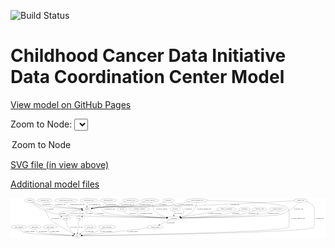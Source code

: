 <link rel='stylesheet' href="assets/style.css">
<link rel='stylesheet' href="https://unpkg.com/leaflet@1.5.1/dist/leaflet.css" integrity="sha512-xwE/Az9zrjBIphAcBb3F6JVqxf46+CDLwfLMHloNu6KEQCAWi6HcDUbeOfBIptF7tcCzusKFjFw2yuvEpDL9wQ==" crossorigin="">
<script type="text/javascript" src="https://code.jquery.com/jquery-3.2.1.min.js"></script>
<script type="text/javascript"  src="https://unpkg.com/leaflet@1.5.1/dist/leaflet.js"></script>
<script type="text/javascript" src="assets/actions.js"></script>

![Build Status](https://github.com/CBIIT/ccdi-dcc-model/actions/workflows/model-test-and-deploy.yml/badge.svg)

# Childhood Cancer Data Initiative Data Coordination Center Model

[View model on GitHub Pages](https://cbiit.github.io/ccdi-dcc-model/)



Zoom to Node: <select id="node_select">
  <option value="">Zoom to Node</option>
</select>
<div id="model"></div>

<p>
<a href="./model-desc/ccdi-dcc-model.svg">SVG file (in view above)</a>
<p>
<a href="./model-desc">Additional model files</a>
<div id='graph' style='display:off;'>
<svg width="3096pt" height="392pt"
 viewBox="0.00 0.00 3096.34 392.00" xmlns="http://www.w3.org/2000/svg" xmlns:xlink="http://www.w3.org/1999/xlink">
<g id="graph0" class="graph" transform="scale(1 1) rotate(0) translate(4 388)">
<title>Perl</title>
<polygon fill="#ffffff" stroke="transparent" points="-4,4 -4,-388 3092.3431,-388 3092.3431,4 -4,4"/>
<!-- treatment_response -->
<g id="node1" class="node">
<title>treatment_response</title>
<ellipse fill="none" stroke="#000000" cx="1263.3431" cy="-279" rx="104.7816" ry="18"/>
<text text-anchor="middle" x="1263.3431" y="-275.3" font-family="Times,serif" font-size="14.00" fill="#000000">treatment_response</text>
</g>
<!-- participant -->
<g id="node7" class="node">
<title>participant</title>
<ellipse fill="none" stroke="#000000" cx="1602.3431" cy="-192" rx="62.2891" ry="18"/>
<text text-anchor="middle" x="1602.3431" y="-188.3" font-family="Times,serif" font-size="14.00" fill="#000000">participant</text>
</g>
<!-- treatment_response&#45;&gt;participant -->
<g id="edge9" class="edge">
<title>treatment_response&#45;&gt;participant</title>
<path fill="none" stroke="#000000" d="M1248.0777,-260.7181C1241.1319,-250.1189 1236.1035,-237.1097 1244.3431,-228 1263.0859,-207.278 1430.4988,-197.9366 1529.6158,-194.1899"/>
<polygon fill="#000000" stroke="#000000" points="1530.008,-197.6779 1539.8727,-193.8129 1529.7508,-190.6827 1530.008,-197.6779"/>
<text text-anchor="middle" x="1327.3431" y="-231.8" font-family="Times,serif" font-size="14.00" fill="#000000">of_treatment_response</text>
</g>
<!-- study -->
<g id="node2" class="node">
<title>study</title>
<ellipse fill="none" stroke="#000000" cx="653.3431" cy="-18" rx="36.2938" ry="18"/>
<text text-anchor="middle" x="653.3431" y="-14.3" font-family="Times,serif" font-size="14.00" fill="#000000">study</text>
</g>
<!-- pathology_file -->
<g id="node3" class="node">
<title>pathology_file</title>
<ellipse fill="none" stroke="#000000" cx="332.3431" cy="-366" rx="76.0865" ry="18"/>
<text text-anchor="middle" x="332.3431" y="-362.3" font-family="Times,serif" font-size="14.00" fill="#000000">pathology_file</text>
</g>
<!-- sample -->
<g id="node19" class="node">
<title>sample</title>
<ellipse fill="none" stroke="#000000" cx="748.3431" cy="-279" rx="44.393" ry="18"/>
<text text-anchor="middle" x="748.3431" y="-275.3" font-family="Times,serif" font-size="14.00" fill="#000000">sample</text>
</g>
<!-- pathology_file&#45;&gt;sample -->
<g id="edge5" class="edge">
<title>pathology_file&#45;&gt;sample</title>
<path fill="none" stroke="#000000" d="M357.1828,-348.8637C375.2538,-337.2974 400.7631,-322.7735 425.3431,-315 474.1259,-299.5723 615.8944,-287.9361 694.4188,-282.4621"/>
<polygon fill="#000000" stroke="#000000" points="694.8625,-285.9399 704.5989,-281.7623 694.3824,-278.9564 694.8625,-285.9399"/>
<text text-anchor="middle" x="486.3431" y="-318.8" font-family="Times,serif" font-size="14.00" fill="#000000">of_pathology_file</text>
</g>
<!-- study_funding -->
<g id="node4" class="node">
<title>study_funding</title>
<ellipse fill="none" stroke="#000000" cx="77.3431" cy="-105" rx="77.1866" ry="18"/>
<text text-anchor="middle" x="77.3431" y="-101.3" font-family="Times,serif" font-size="14.00" fill="#000000">study_funding</text>
</g>
<!-- study_funding&#45;&gt;study -->
<g id="edge10" class="edge">
<title>study_funding&#45;&gt;study</title>
<path fill="none" stroke="#000000" d="M87.8947,-87.0723C95.7911,-75.4588 107.7256,-61.2014 122.3431,-54 165.1798,-32.8963 485.0918,-22.4007 606.6587,-19.1422"/>
<polygon fill="#000000" stroke="#000000" points="606.8666,-22.6381 616.7709,-18.8757 606.6821,-15.6405 606.8666,-22.6381"/>
<text text-anchor="middle" x="184.3431" y="-57.8" font-family="Times,serif" font-size="14.00" fill="#000000">of_study_funding</text>
</g>
<!-- publication -->
<g id="node5" class="node">
<title>publication</title>
<ellipse fill="none" stroke="#000000" cx="235.3431" cy="-105" rx="63.0888" ry="18"/>
<text text-anchor="middle" x="235.3431" y="-101.3" font-family="Times,serif" font-size="14.00" fill="#000000">publication</text>
</g>
<!-- publication&#45;&gt;study -->
<g id="edge23" class="edge">
<title>publication&#45;&gt;study</title>
<path fill="none" stroke="#000000" d="M240.4599,-86.8528C244.671,-75.4554 251.8554,-61.5326 263.3431,-54 291.4948,-35.5408 509.4726,-24.0978 606.7422,-19.8621"/>
<polygon fill="#000000" stroke="#000000" points="607.0381,-23.3527 616.8791,-19.4278 606.7384,-16.3591 607.0381,-23.3527"/>
<text text-anchor="middle" x="314.3431" y="-57.8" font-family="Times,serif" font-size="14.00" fill="#000000">of_publication</text>
</g>
<!-- diagnosis -->
<g id="node6" class="node">
<title>diagnosis</title>
<ellipse fill="none" stroke="#000000" cx="1548.3431" cy="-366" rx="54.6905" ry="18"/>
<text text-anchor="middle" x="1548.3431" y="-362.3" font-family="Times,serif" font-size="14.00" fill="#000000">diagnosis</text>
</g>
<!-- diagnosis&#45;&gt;participant -->
<g id="edge33" class="edge">
<title>diagnosis&#45;&gt;participant</title>
<path fill="none" stroke="#000000" d="M1569.361,-349.3864C1583.8883,-338.4999 1604.0083,-324.5665 1623.3431,-315 1646.0177,-303.7811 1660.2355,-315.6367 1677.3431,-297 1698.446,-274.0109 1707.7372,-253.909 1690.3431,-228 1683.8674,-218.3542 1674.3007,-211.2911 1663.8322,-206.1197"/>
<polygon fill="#000000" stroke="#000000" points="1665.0218,-202.8206 1654.4554,-202.0448 1662.2318,-209.2405 1665.0218,-202.8206"/>
<text text-anchor="middle" x="1742.8431" y="-275.3" font-family="Times,serif" font-size="14.00" fill="#000000">of_diagnosis</text>
</g>
<!-- diagnosis&#45;&gt;sample -->
<g id="edge32" class="edge">
<title>diagnosis&#45;&gt;sample</title>
<path fill="none" stroke="#000000" d="M1514.5149,-351.6837C1483.7883,-339.4375 1436.8983,-322.6193 1394.3431,-315 1280.3097,-294.5828 988.7338,-307.2709 873.3431,-297 848.9126,-294.8254 821.9643,-291.1142 799.3639,-287.6246"/>
<polygon fill="#000000" stroke="#000000" points="799.7329,-284.1396 789.3105,-286.0431 798.6451,-291.0546 799.7329,-284.1396"/>
<text text-anchor="middle" x="1494.8431" y="-318.8" font-family="Times,serif" font-size="14.00" fill="#000000">of_diagnosis</text>
</g>
<!-- consent_group -->
<g id="node26" class="node">
<title>consent_group</title>
<ellipse fill="none" stroke="#000000" cx="1417.3431" cy="-105" rx="79.0865" ry="18"/>
<text text-anchor="middle" x="1417.3431" y="-101.3" font-family="Times,serif" font-size="14.00" fill="#000000">consent_group</text>
</g>
<!-- participant&#45;&gt;consent_group -->
<g id="edge19" class="edge">
<title>participant&#45;&gt;consent_group</title>
<path fill="none" stroke="#000000" d="M1569.6947,-176.6464C1539.4485,-162.4225 1494.24,-141.1623 1460.9214,-125.4935"/>
<polygon fill="#000000" stroke="#000000" points="1462.4002,-122.3213 1451.8614,-121.2329 1459.4212,-128.6558 1462.4002,-122.3213"/>
<text text-anchor="middle" x="1570.8431" y="-144.8" font-family="Times,serif" font-size="14.00" fill="#000000">of_participant</text>
</g>
<!-- laboratory_test -->
<g id="node8" class="node">
<title>laboratory_test</title>
<ellipse fill="none" stroke="#000000" cx="1178.3431" cy="-366" rx="81.7856" ry="18"/>
<text text-anchor="middle" x="1178.3431" y="-362.3" font-family="Times,serif" font-size="14.00" fill="#000000">laboratory_test</text>
</g>
<!-- laboratory_test&#45;&gt;participant -->
<g id="edge35" class="edge">
<title>laboratory_test&#45;&gt;participant</title>
<path fill="none" stroke="#000000" d="M1196.0128,-348.3147C1204.5396,-337.6704 1211.1972,-324.405 1202.3431,-315 1156.8678,-266.695 949.8185,-345.305 904.3431,-297 893.3758,-285.3502 893.8942,-273.1169 904.3431,-261 944.6727,-214.2324 1359.3668,-198.257 1529.8048,-193.6397"/>
<polygon fill="#000000" stroke="#000000" points="1530.0355,-197.1349 1539.9391,-193.3708 1529.8497,-190.1374 1530.0355,-197.1349"/>
<text text-anchor="middle" x="969.8431" y="-275.3" font-family="Times,serif" font-size="14.00" fill="#000000">of_laboratory_test</text>
</g>
<!-- laboratory_test&#45;&gt;sample -->
<g id="edge36" class="edge">
<title>laboratory_test&#45;&gt;sample</title>
<path fill="none" stroke="#000000" d="M1127.488,-351.7961C1109.3682,-345.9832 1089.0693,-338.5895 1071.3431,-330 1060.3606,-324.6782 1059.8477,-319.0722 1048.3431,-315 974.6361,-288.9106 950.9429,-306.574 873.3431,-297 849.1893,-294.02 822.4809,-290.2401 799.9743,-286.9143"/>
<polygon fill="#000000" stroke="#000000" points="800.3597,-283.4332 789.9533,-285.4227 799.329,-290.3569 800.3597,-283.4332"/>
<text text-anchor="middle" x="1136.8431" y="-318.8" font-family="Times,serif" font-size="14.00" fill="#000000">of_laboratory_test</text>
</g>
<!-- exposure -->
<g id="node9" class="node">
<title>exposure</title>
<ellipse fill="none" stroke="#000000" cx="1615.3431" cy="-279" rx="53.0913" ry="18"/>
<text text-anchor="middle" x="1615.3431" y="-275.3" font-family="Times,serif" font-size="14.00" fill="#000000">exposure</text>
</g>
<!-- exposure&#45;&gt;participant -->
<g id="edge12" class="edge">
<title>exposure&#45;&gt;participant</title>
<path fill="none" stroke="#000000" d="M1608.1461,-260.9604C1606.2119,-255.3023 1604.3726,-248.973 1603.3431,-243 1602.0754,-235.6446 1601.534,-227.6046 1601.3781,-220.1279"/>
<polygon fill="#000000" stroke="#000000" points="1604.878,-220.0637 1601.3789,-210.0634 1597.878,-220.0631 1604.878,-220.0637"/>
<text text-anchor="middle" x="1646.8431" y="-231.8" font-family="Times,serif" font-size="14.00" fill="#000000">of_exposure</text>
</g>
<!-- study_admin -->
<g id="node10" class="node">
<title>study_admin</title>
<ellipse fill="none" stroke="#000000" cx="386.3431" cy="-105" rx="70.3881" ry="18"/>
<text text-anchor="middle" x="386.3431" y="-101.3" font-family="Times,serif" font-size="14.00" fill="#000000">study_admin</text>
</g>
<!-- study_admin&#45;&gt;study -->
<g id="edge1" class="edge">
<title>study_admin&#45;&gt;study</title>
<path fill="none" stroke="#000000" d="M374.5406,-87.0691C369.0821,-76.3324 365.3769,-63.056 373.3431,-54 388.4925,-36.7782 531.2024,-25.4935 606.8199,-20.6715"/>
<polygon fill="#000000" stroke="#000000" points="607.262,-24.1508 617.0243,-20.0341 606.8255,-17.1645 607.262,-24.1508"/>
<text text-anchor="middle" x="429.8431" y="-57.8" font-family="Times,serif" font-size="14.00" fill="#000000">of_study_admin</text>
</g>
<!-- synonym -->
<g id="node11" class="node">
<title>synonym</title>
<ellipse fill="none" stroke="#000000" cx="186.3431" cy="-366" rx="51.9908" ry="18"/>
<text text-anchor="middle" x="186.3431" y="-362.3" font-family="Times,serif" font-size="14.00" fill="#000000">synonym</text>
</g>
<!-- synonym&#45;&gt;study -->
<g id="edge16" class="edge">
<title>synonym&#45;&gt;study</title>
<path fill="none" stroke="#000000" d="M210.8421,-349.9458C227.3385,-339.4321 249.759,-325.7078 270.3431,-315 287.9982,-305.8159 296.0995,-309.7938 311.3431,-297 361.6685,-254.7626 346.2074,-219.7697 393.3431,-174 429.4401,-138.9491 541.7481,-79.1203 585.3431,-54 596.0852,-47.8102 607.9763,-41.3767 618.7712,-35.6899"/>
<polygon fill="#000000" stroke="#000000" points="620.6773,-38.6429 627.9191,-30.9094 617.4353,-32.4389 620.6773,-38.6429"/>
<text text-anchor="middle" x="435.8431" y="-188.3" font-family="Times,serif" font-size="14.00" fill="#000000">of_synonym</text>
</g>
<!-- synonym&#45;&gt;participant -->
<g id="edge17" class="edge">
<title>synonym&#45;&gt;participant</title>
<path fill="none" stroke="#000000" d="M202.1648,-348.606C212.7156,-337.8065 227.3564,-324.2676 242.3431,-315 333.5314,-258.6102 362.2722,-249.3354 467.3431,-228 570.7999,-206.9924 1295.6789,-195.9368 1529.6899,-192.886"/>
<polygon fill="#000000" stroke="#000000" points="1529.8435,-196.3844 1539.7974,-192.7553 1529.7529,-189.385 1529.8435,-196.3844"/>
<text text-anchor="middle" x="383.8431" y="-275.3" font-family="Times,serif" font-size="14.00" fill="#000000">of_synonym</text>
</g>
<!-- synonym&#45;&gt;sample -->
<g id="edge18" class="edge">
<title>synonym&#45;&gt;sample</title>
<path fill="none" stroke="#000000" d="M218.4533,-351.7291C252.0125,-336.837 300.1302,-315.5589 302.3431,-315 375.0689,-296.6329 591.8753,-285.4904 693.9974,-281.1246"/>
<polygon fill="#000000" stroke="#000000" points="694.259,-284.6168 704.1028,-280.6988 693.9642,-277.623 694.259,-284.6168"/>
<text text-anchor="middle" x="344.8431" y="-318.8" font-family="Times,serif" font-size="14.00" fill="#000000">of_synonym</text>
</g>
<!-- cytogenomic_file -->
<g id="node12" class="node">
<title>cytogenomic_file</title>
<ellipse fill="none" stroke="#000000" cx="765.3431" cy="-366" rx="89.8845" ry="18"/>
<text text-anchor="middle" x="765.3431" y="-362.3" font-family="Times,serif" font-size="14.00" fill="#000000">cytogenomic_file</text>
</g>
<!-- cytogenomic_file&#45;&gt;sample -->
<g id="edge20" class="edge">
<title>cytogenomic_file&#45;&gt;sample</title>
<path fill="none" stroke="#000000" d="M755.5716,-347.7992C753.0543,-342.2419 750.6799,-336.0086 749.3431,-330 747.7222,-322.7143 747.0602,-314.698 746.9014,-307.222"/>
<polygon fill="#000000" stroke="#000000" points="750.4017,-307.167 746.9644,-297.1452 743.4018,-307.1231 750.4017,-307.167"/>
<text text-anchor="middle" x="820.8431" y="-318.8" font-family="Times,serif" font-size="14.00" fill="#000000">of_cytogenomic_file</text>
</g>
<!-- cell_line -->
<g id="node13" class="node">
<title>cell_line</title>
<ellipse fill="none" stroke="#000000" cx="536.3431" cy="-192" rx="49.2915" ry="18"/>
<text text-anchor="middle" x="536.3431" y="-188.3" font-family="Times,serif" font-size="14.00" fill="#000000">cell_line</text>
</g>
<!-- cell_line&#45;&gt;study -->
<g id="edge39" class="edge">
<title>cell_line&#45;&gt;study</title>
<path fill="none" stroke="#000000" d="M539.9379,-174.0085C544.9572,-152.0174 555.6236,-114.3593 574.3431,-87 587.3029,-68.0588 606.6494,-51.0441 622.953,-38.6497"/>
<polygon fill="#000000" stroke="#000000" points="625.1806,-41.3558 631.1515,-32.6036 621.026,-35.722 625.1806,-41.3558"/>
<text text-anchor="middle" x="614.8431" y="-101.3" font-family="Times,serif" font-size="14.00" fill="#000000">of_cell_line</text>
</g>
<!-- cell_line&#45;&gt;sample -->
<g id="edge40" class="edge">
<title>cell_line&#45;&gt;sample</title>
<path fill="none" stroke="#000000" d="M547.9411,-209.7527C556.2072,-220.9836 568.3127,-234.869 582.3431,-243 601.4946,-254.0988 655.269,-264.5603 696.4738,-271.3153"/>
<polygon fill="#000000" stroke="#000000" points="695.9544,-274.7767 706.3833,-272.9089 697.0659,-267.8655 695.9544,-274.7767"/>
<text text-anchor="middle" x="622.8431" y="-231.8" font-family="Times,serif" font-size="14.00" fill="#000000">of_cell_line</text>
</g>
<!-- clinical_measure_file -->
<g id="node14" class="node">
<title>clinical_measure_file</title>
<ellipse fill="none" stroke="#000000" cx="1829.3431" cy="-366" rx="108.5808" ry="18"/>
<text text-anchor="middle" x="1829.3431" y="-362.3" font-family="Times,serif" font-size="14.00" fill="#000000">clinical_measure_file</text>
</g>
<!-- clinical_measure_file&#45;&gt;study -->
<g id="edge4" class="edge">
<title>clinical_measure_file&#45;&gt;study</title>
<path fill="none" stroke="#000000" d="M1937.676,-364.2896C2160.8132,-359.8091 2655.8435,-344.5702 2715.3431,-297 2737.6877,-279.1355 2734.3431,-264.108 2734.3431,-235.5 2734.3431,-235.5 2734.3431,-235.5 2734.3431,-105 2734.3431,-52.3169 1008.8347,-23.4411 700.2766,-18.6986"/>
<polygon fill="#000000" stroke="#000000" points="699.9555,-15.1934 689.9031,-18.5401 699.8485,-22.1926 699.9555,-15.1934"/>
<text text-anchor="middle" x="2820.3431" y="-188.3" font-family="Times,serif" font-size="14.00" fill="#000000">of_clinical_measure_file</text>
</g>
<!-- clinical_measure_file&#45;&gt;participant -->
<g id="edge2" class="edge">
<title>clinical_measure_file&#45;&gt;participant</title>
<path fill="none" stroke="#000000" d="M1827.3265,-347.6242C1823.865,-324.5361 1814.7348,-285.0341 1791.3431,-261 1759.1136,-227.8852 1709.724,-210.5695 1669.5158,-201.5671"/>
<polygon fill="#000000" stroke="#000000" points="1670.0147,-198.0953 1659.5072,-199.4529 1668.5679,-204.9442 1670.0147,-198.0953"/>
<text text-anchor="middle" x="1899.3431" y="-275.3" font-family="Times,serif" font-size="14.00" fill="#000000">of_clinical_measure_file</text>
</g>
<!-- clinical_measure_file&#45;&gt;sample -->
<g id="edge3" class="edge">
<title>clinical_measure_file&#45;&gt;sample</title>
<path fill="none" stroke="#000000" d="M1759.0723,-352.2243C1688.3599,-338.5872 1584.1108,-319.1589 1543.3431,-315 1246.996,-284.7682 1170.1545,-322.2714 873.3431,-297 848.8097,-294.9112 821.7462,-291.1911 799.0935,-287.673"/>
<polygon fill="#000000" stroke="#000000" points="799.4453,-284.1851 789.0208,-286.0773 798.35,-291.0989 799.4453,-284.1851"/>
<text text-anchor="middle" x="1719.3431" y="-318.8" font-family="Times,serif" font-size="14.00" fill="#000000">of_clinical_measure_file</text>
</g>
<!-- family_relationship -->
<g id="node15" class="node">
<title>family_relationship</title>
<ellipse fill="none" stroke="#000000" cx="2119.3431" cy="-279" rx="100.1823" ry="18"/>
<text text-anchor="middle" x="2119.3431" y="-275.3" font-family="Times,serif" font-size="14.00" fill="#000000">family_relationship</text>
</g>
<!-- family_relationship&#45;&gt;participant -->
<g id="edge29" class="edge">
<title>family_relationship&#45;&gt;participant</title>
<path fill="none" stroke="#000000" d="M2051.4035,-265.7717C1995.6077,-255.0703 1914.4749,-239.8811 1843.3431,-228 1784.5202,-218.1749 1717.4005,-208.2539 1668.9592,-201.3221"/>
<polygon fill="#000000" stroke="#000000" points="1669.3096,-197.8367 1658.9155,-199.8894 1668.321,-204.7665 1669.3096,-197.8367"/>
<text text-anchor="middle" x="2005.8431" y="-231.8" font-family="Times,serif" font-size="14.00" fill="#000000">of_family_relationship</text>
</g>
<!-- study_arm -->
<g id="node16" class="node">
<title>study_arm</title>
<ellipse fill="none" stroke="#000000" cx="779.3431" cy="-105" rx="59.5901" ry="18"/>
<text text-anchor="middle" x="779.3431" y="-101.3" font-family="Times,serif" font-size="14.00" fill="#000000">study_arm</text>
</g>
<!-- study_arm&#45;&gt;study -->
<g id="edge34" class="edge">
<title>study_arm&#45;&gt;study</title>
<path fill="none" stroke="#000000" d="M755.3469,-88.4312C734.7977,-74.2424 705.1209,-53.7513 683.0706,-38.5261"/>
<polygon fill="#000000" stroke="#000000" points="684.9495,-35.5702 674.7318,-32.7684 680.9721,-41.3305 684.9495,-35.5702"/>
<text text-anchor="middle" x="772.8431" y="-57.8" font-family="Times,serif" font-size="14.00" fill="#000000">of_study_arm</text>
</g>
<!-- sequencing_file -->
<g id="node17" class="node">
<title>sequencing_file</title>
<ellipse fill="none" stroke="#000000" cx="956.3431" cy="-366" rx="83.3857" ry="18"/>
<text text-anchor="middle" x="956.3431" y="-362.3" font-family="Times,serif" font-size="14.00" fill="#000000">sequencing_file</text>
</g>
<!-- sequencing_file&#45;&gt;sample -->
<g id="edge11" class="edge">
<title>sequencing_file&#45;&gt;sample</title>
<path fill="none" stroke="#000000" d="M936.199,-348.3882C921.1504,-335.5362 901.6416,-319.5942 892.3431,-315 863.5363,-300.7669 828.63,-291.8584 800.3996,-286.4641"/>
<polygon fill="#000000" stroke="#000000" points="800.7894,-282.9777 790.3246,-284.6324 799.5373,-289.8648 800.7894,-282.9777"/>
<text text-anchor="middle" x="980.8431" y="-318.8" font-family="Times,serif" font-size="14.00" fill="#000000">of_sequencing_file</text>
</g>
<!-- study_personnel -->
<g id="node18" class="node">
<title>study_personnel</title>
<ellipse fill="none" stroke="#000000" cx="944.3431" cy="-105" rx="87.1846" ry="18"/>
<text text-anchor="middle" x="944.3431" y="-101.3" font-family="Times,serif" font-size="14.00" fill="#000000">study_personnel</text>
</g>
<!-- study_personnel&#45;&gt;study -->
<g id="edge24" class="edge">
<title>study_personnel&#45;&gt;study</title>
<path fill="none" stroke="#000000" d="M910.401,-88.3109C886.9595,-77.3215 854.8171,-63.2988 825.3431,-54 783.1066,-40.6747 733.4624,-30.8857 698.3939,-24.9073"/>
<polygon fill="#000000" stroke="#000000" points="698.8958,-21.4428 688.456,-23.2486 697.7433,-28.3473 698.8958,-21.4428"/>
<text text-anchor="middle" x="935.8431" y="-57.8" font-family="Times,serif" font-size="14.00" fill="#000000">of_study_personnel</text>
</g>
<!-- sample&#45;&gt;participant -->
<g id="edge15" class="edge">
<title>sample&#45;&gt;participant</title>
<path fill="none" stroke="#000000" d="M774.1275,-264.239C799.3819,-249.9078 835.1005,-230.0218 842.3431,-228 907.359,-209.8508 1353.0838,-197.733 1530.1018,-193.5857"/>
<polygon fill="#000000" stroke="#000000" points="1530.1865,-197.0848 1540.1024,-193.3532 1530.0237,-190.0867 1530.1865,-197.0848"/>
<text text-anchor="middle" x="878.8431" y="-231.8" font-family="Times,serif" font-size="14.00" fill="#000000">of_sample</text>
</g>
<!-- sample&#45;&gt;cell_line -->
<g id="edge14" class="edge">
<title>sample&#45;&gt;cell_line</title>
<path fill="none" stroke="#000000" d="M704.5105,-276.3444C631.1903,-271.4514 490.1955,-259.9395 475.3431,-243 464.67,-230.827 476.579,-219.1036 492.6193,-209.9727"/>
<polygon fill="#000000" stroke="#000000" points="494.5799,-212.8982 501.8384,-205.1804 491.3512,-206.6873 494.5799,-212.8982"/>
<text text-anchor="middle" x="511.8431" y="-231.8" font-family="Times,serif" font-size="14.00" fill="#000000">of_sample</text>
</g>
<!-- pdx -->
<g id="node20" class="node">
<title>pdx</title>
<ellipse fill="none" stroke="#000000" cx="674.3431" cy="-192" rx="27.8951" ry="18"/>
<text text-anchor="middle" x="674.3431" y="-188.3" font-family="Times,serif" font-size="14.00" fill="#000000">pdx</text>
</g>
<!-- sample&#45;&gt;pdx -->
<g id="edge13" class="edge">
<title>sample&#45;&gt;pdx</title>
<path fill="none" stroke="#000000" d="M741.9159,-260.7617C737.6902,-250.4323 731.4402,-237.6823 723.3431,-228 717.6971,-221.2485 710.5313,-215.0763 703.4345,-209.822"/>
<polygon fill="#000000" stroke="#000000" points="705.4338,-206.9493 695.2304,-204.096 701.4275,-212.6894 705.4338,-206.9493"/>
<text text-anchor="middle" x="769.8431" y="-231.8" font-family="Times,serif" font-size="14.00" fill="#000000">of_sample</text>
</g>
<!-- pdx&#45;&gt;study -->
<g id="edge21" class="edge">
<title>pdx&#45;&gt;study</title>
<path fill="none" stroke="#000000" d="M670.7541,-173.9057C668.1085,-160.0253 664.5929,-140.3638 662.3431,-123 658.9999,-97.1968 656.5938,-67.6592 655.1153,-46.499"/>
<polygon fill="#000000" stroke="#000000" points="658.5899,-46.0039 654.4266,-36.2614 651.6057,-46.4737 658.5899,-46.0039"/>
<text text-anchor="middle" x="686.3431" y="-101.3" font-family="Times,serif" font-size="14.00" fill="#000000">of_pdx</text>
</g>
<!-- pdx&#45;&gt;sample -->
<g id="edge22" class="edge">
<title>pdx&#45;&gt;sample</title>
<path fill="none" stroke="#000000" d="M668.3795,-209.8328C666.0231,-220.2728 665.1528,-233.2723 671.3431,-243 678.0279,-253.5046 688.6706,-260.9954 699.9362,-266.318"/>
<polygon fill="#000000" stroke="#000000" points="698.8959,-269.6764 709.4726,-270.2975 701.5918,-263.2163 698.8959,-269.6764"/>
<text text-anchor="middle" x="695.3431" y="-231.8" font-family="Times,serif" font-size="14.00" fill="#000000">of_pdx</text>
</g>
<!-- treatment -->
<g id="node21" class="node">
<title>treatment</title>
<ellipse fill="none" stroke="#000000" cx="2295.3431" cy="-279" rx="57.6901" ry="18"/>
<text text-anchor="middle" x="2295.3431" y="-275.3" font-family="Times,serif" font-size="14.00" fill="#000000">treatment</text>
</g>
<!-- treatment&#45;&gt;participant -->
<g id="edge31" class="edge">
<title>treatment&#45;&gt;participant</title>
<path fill="none" stroke="#000000" d="M2253.5745,-266.3258C2212.2697,-254.3487 2147.0542,-236.9254 2089.3431,-228 1943.229,-205.4024 1770.1844,-196.8865 1674.7095,-193.7534"/>
<polygon fill="#000000" stroke="#000000" points="1674.6931,-190.2512 1664.587,-193.432 1674.4708,-197.2477 1674.6931,-190.2512"/>
<text text-anchor="middle" x="2210.3431" y="-231.8" font-family="Times,serif" font-size="14.00" fill="#000000">of_treatment</text>
</g>
<!-- genetic_analysis -->
<g id="node22" class="node">
<title>genetic_analysis</title>
<ellipse fill="none" stroke="#000000" cx="1366.3431" cy="-366" rx="87.9851" ry="18"/>
<text text-anchor="middle" x="1366.3431" y="-362.3" font-family="Times,serif" font-size="14.00" fill="#000000">genetic_analysis</text>
</g>
<!-- genetic_analysis&#45;&gt;participant -->
<g id="edge37" class="edge">
<title>genetic_analysis&#45;&gt;participant</title>
<path fill="none" stroke="#000000" d="M1379.7833,-347.8804C1383.5249,-342.3254 1387.3729,-336.073 1390.3431,-330 1404.5454,-300.9615 1390.8112,-284.1787 1413.3431,-261 1445.5528,-227.8659 1494.9431,-210.5507 1535.1566,-201.5535"/>
<polygon fill="#000000" stroke="#000000" points="1536.105,-204.9305 1545.1666,-199.4407 1534.6593,-198.0814 1536.105,-204.9305"/>
<text text-anchor="middle" x="1483.3431" y="-275.3" font-family="Times,serif" font-size="14.00" fill="#000000">of_genetic_analysis</text>
</g>
<!-- genetic_analysis&#45;&gt;sample -->
<g id="edge38" class="edge">
<title>genetic_analysis&#45;&gt;sample</title>
<path fill="none" stroke="#000000" d="M1317.1427,-351.0598C1296.472,-344.6977 1272.1983,-337.1151 1250.3431,-330 1230.6973,-323.6041 1226.627,-318.9279 1206.3431,-315 1060.8302,-286.8222 1020.8406,-311.577 873.3431,-297 848.9349,-294.5878 821.9895,-290.8466 799.3851,-287.3985"/>
<polygon fill="#000000" stroke="#000000" points="799.7474,-283.913 789.3295,-285.8407 798.6757,-290.8305 799.7474,-283.913"/>
<text text-anchor="middle" x="1320.3431" y="-318.8" font-family="Times,serif" font-size="14.00" fill="#000000">of_genetic_analysis</text>
</g>
<!-- radiology_file -->
<g id="node23" class="node">
<title>radiology_file</title>
<ellipse fill="none" stroke="#000000" cx="2444.3431" cy="-279" rx="73.387" ry="18"/>
<text text-anchor="middle" x="2444.3431" y="-275.3" font-family="Times,serif" font-size="14.00" fill="#000000">radiology_file</text>
</g>
<!-- radiology_file&#45;&gt;participant -->
<g id="edge7" class="edge">
<title>radiology_file&#45;&gt;participant</title>
<path fill="none" stroke="#000000" d="M2401.6749,-264.263C2364.9592,-252.2729 2310.3209,-236.0641 2261.3431,-228 2150.3138,-209.7193 1821.7387,-198.2985 1674.7903,-193.9721"/>
<polygon fill="#000000" stroke="#000000" points="1674.6272,-190.466 1664.5294,-193.6729 1674.4231,-197.463 1674.6272,-190.466"/>
<text text-anchor="middle" x="2386.3431" y="-231.8" font-family="Times,serif" font-size="14.00" fill="#000000">of_radiology_file</text>
</g>
<!-- methylation_array_file -->
<g id="node24" class="node">
<title>methylation_array_file</title>
<ellipse fill="none" stroke="#000000" cx="542.3431" cy="-366" rx="115.8798" ry="18"/>
<text text-anchor="middle" x="542.3431" y="-362.3" font-family="Times,serif" font-size="14.00" fill="#000000">methylation_array_file</text>
</g>
<!-- methylation_array_file&#45;&gt;sample -->
<g id="edge30" class="edge">
<title>methylation_array_file&#45;&gt;sample</title>
<path fill="none" stroke="#000000" d="M544.5899,-347.8634C546.9245,-336.7677 551.6771,-323.1777 561.3431,-315 581.0956,-298.2889 646.5952,-288.5551 694.5199,-283.5135"/>
<polygon fill="#000000" stroke="#000000" points="695.1631,-286.9664 704.7604,-282.4785 694.4592,-280.0019 695.1631,-286.9664"/>
<text text-anchor="middle" x="652.8431" y="-318.8" font-family="Times,serif" font-size="14.00" fill="#000000">of_methylation_array_file</text>
</g>
<!-- medical_history -->
<g id="node25" class="node">
<title>medical_history</title>
<ellipse fill="none" stroke="#000000" cx="2621.3431" cy="-279" rx="85.2851" ry="18"/>
<text text-anchor="middle" x="2621.3431" y="-275.3" font-family="Times,serif" font-size="14.00" fill="#000000">medical_history</text>
</g>
<!-- medical_history&#45;&gt;participant -->
<g id="edge8" class="edge">
<title>medical_history&#45;&gt;participant</title>
<path fill="none" stroke="#000000" d="M2578.9122,-263.235C2544.513,-251.2341 2494.5034,-235.5368 2449.3431,-228 2301.4004,-203.3099 1852.1496,-195.1151 1675.1396,-192.8"/>
<polygon fill="#000000" stroke="#000000" points="1674.934,-189.2972 1664.8899,-192.6686 1674.8442,-196.2966 1674.934,-189.2972"/>
<text text-anchor="middle" x="2579.3431" y="-231.8" font-family="Times,serif" font-size="14.00" fill="#000000">of_medical_history</text>
</g>
<!-- consent_group&#45;&gt;study -->
<g id="edge28" class="edge">
<title>consent_group&#45;&gt;study</title>
<path fill="none" stroke="#000000" d="M1348.8219,-95.9341C1267.8058,-85.3311 1128.8649,-67.5114 1009.3431,-54 898.3094,-41.4481 767.5497,-28.7617 699.6031,-22.3268"/>
<polygon fill="#000000" stroke="#000000" points="699.5349,-18.8049 689.25,-21.3487 698.8764,-25.7739 699.5349,-18.8049"/>
<text text-anchor="middle" x="1195.8431" y="-57.8" font-family="Times,serif" font-size="14.00" fill="#000000">of_consent_group</text>
</g>
<!-- generic_file -->
<g id="node27" class="node">
<title>generic_file</title>
<ellipse fill="none" stroke="#000000" cx="2848.3431" cy="-366" rx="65.7887" ry="18"/>
<text text-anchor="middle" x="2848.3431" y="-362.3" font-family="Times,serif" font-size="14.00" fill="#000000">generic_file</text>
</g>
<!-- generic_file&#45;&gt;study -->
<g id="edge25" class="edge">
<title>generic_file&#45;&gt;study</title>
<path fill="none" stroke="#000000" d="M2899.3851,-354.6502C2937.2534,-342.8675 2982.3431,-320.1895 2982.3431,-279 2982.3431,-279 2982.3431,-279 2982.3431,-105 2982.3431,-45.7092 1028.88,-22.0479 700.0587,-18.4851"/>
<polygon fill="#000000" stroke="#000000" points="699.9633,-14.984 689.9262,-18.3761 699.8879,-21.9836 699.9633,-14.984"/>
<text text-anchor="middle" x="3035.3431" y="-188.3" font-family="Times,serif" font-size="14.00" fill="#000000">of_generic_file</text>
</g>
<!-- generic_file&#45;&gt;participant -->
<g id="edge27" class="edge">
<title>generic_file&#45;&gt;participant</title>
<path fill="none" stroke="#000000" d="M2832.108,-348.2322C2800.9452,-315.7442 2728.9222,-248.2384 2651.3431,-228 2557.7243,-203.5772 1897.4702,-194.9002 1675.1805,-192.6522"/>
<polygon fill="#000000" stroke="#000000" points="1674.9648,-189.15 1664.9303,-192.55 1674.8949,-196.1496 1674.9648,-189.15"/>
<text text-anchor="middle" x="2828.3431" y="-275.3" font-family="Times,serif" font-size="14.00" fill="#000000">of_generic_file</text>
</g>
<!-- generic_file&#45;&gt;sample -->
<g id="edge26" class="edge">
<title>generic_file&#45;&gt;sample</title>
<path fill="none" stroke="#000000" d="M2783.9295,-362.1689C2620.8656,-352.6161 2178.4532,-327.6053 1809.3431,-315 1393.5086,-300.799 1288.0517,-330.7162 873.3431,-297 848.8019,-295.0048 821.7375,-291.2962 799.0861,-287.7615"/>
<polygon fill="#000000" stroke="#000000" points="799.4405,-284.2738 789.0142,-286.1564 798.3388,-291.1866 799.4405,-284.2738"/>
<text text-anchor="middle" x="2204.3431" y="-318.8" font-family="Times,serif" font-size="14.00" fill="#000000">of_generic_file</text>
</g>
<!-- survival -->
<g id="node28" class="node">
<title>survival</title>
<ellipse fill="none" stroke="#000000" cx="1092.3431" cy="-279" rx="48.1917" ry="18"/>
<text text-anchor="middle" x="1092.3431" y="-275.3" font-family="Times,serif" font-size="14.00" fill="#000000">survival</text>
</g>
<!-- survival&#45;&gt;participant -->
<g id="edge6" class="edge">
<title>survival&#45;&gt;participant</title>
<path fill="none" stroke="#000000" d="M1108.2076,-261.8324C1120.192,-250.0918 1137.7151,-235.3688 1156.3431,-228 1190.132,-214.6339 1412.7713,-201.5754 1530.1612,-195.5146"/>
<polygon fill="#000000" stroke="#000000" points="1530.6866,-198.9924 1540.4944,-194.9852 1530.3284,-192.0016 1530.6866,-198.9924"/>
<text text-anchor="middle" x="1195.8431" y="-231.8" font-family="Times,serif" font-size="14.00" fill="#000000">of_survival</text>
</g>
</g>
</svg>
</div>
